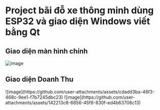 <h1>Project bãi đỗ xe thông minh dùng ESP32 và giao diện Windows viết bằng Qt</h1>   
<h2>Giao diện màn hình chính</h2>

![image](https://github.com/user-attachments/assets/4c69eafb-4bdb-4321-b538-a65bf50fc49f)

<h2>Giao diện Doanh Thu</h2>
![image](https://github.com/user-attachments/assets/cdadd3ba-46f3-468c-9ee1-f7b7245dbc23)   
![image](https://github.com/user-attachments/assets/142213c8-6856-45f8-830f-ed4b63708c13)

